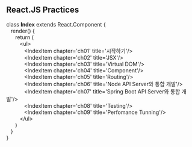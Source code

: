 ## React.JS Practices

class **Index** extends React.Component {<br/>
&nbsp;&nbsp;&nbsp;render() {<br/>
&nbsp;&nbsp;&nbsp;&nbsp;&nbsp;&nbsp;return (<br/>
&nbsp;&nbsp;&nbsp;&nbsp;&nbsp;&nbsp;&nbsp;&nbsp;&nbsp;&lt;ul&gt;<br/>
&nbsp;&nbsp;&nbsp;&nbsp;&nbsp;&nbsp;&nbsp;&nbsp;&nbsp;&nbsp;&nbsp;&nbsp;&lt;IndexItem chapter='ch01' title='시작하기'/&gt;<br/>
&nbsp;&nbsp;&nbsp;&nbsp;&nbsp;&nbsp;&nbsp;&nbsp;&nbsp;&nbsp;&nbsp;&nbsp;&lt;IndexItem chapter='ch02' title='JSX'/&gt;<br/>
&nbsp;&nbsp;&nbsp;&nbsp;&nbsp;&nbsp;&nbsp;&nbsp;&nbsp;&nbsp;&nbsp;&nbsp;&lt;IndexItem chapter='ch03' title='Virtual DOM'/&gt;<br/>
&nbsp;&nbsp;&nbsp;&nbsp;&nbsp;&nbsp;&nbsp;&nbsp;&nbsp;&nbsp;&nbsp;&nbsp;&lt;IndexItem chapter='ch04' title='Component'/&gt;<br/>
&nbsp;&nbsp;&nbsp;&nbsp;&nbsp;&nbsp;&nbsp;&nbsp;&nbsp;&nbsp;&nbsp;&nbsp;&lt;IndexItem chapter='ch05' title='Routing'/&gt;<br/>
&nbsp;&nbsp;&nbsp;&nbsp;&nbsp;&nbsp;&nbsp;&nbsp;&nbsp;&nbsp;&nbsp;&nbsp;&lt;IndexItem chapter='ch06' title='Node API Server와 통합 개발'/&gt;<br/>
&nbsp;&nbsp;&nbsp;&nbsp;&nbsp;&nbsp;&nbsp;&nbsp;&nbsp;&nbsp;&nbsp;&nbsp;&lt;IndexItem chapter='ch07' title='Spring Boot API Server와 통합 개발'/&gt;<br/>
&nbsp;&nbsp;&nbsp;&nbsp;&nbsp;&nbsp;&nbsp;&nbsp;&nbsp;&nbsp;&nbsp;&nbsp;&lt;IndexItem chapter='ch08' title='Testing'/&gt;<br/>
&nbsp;&nbsp;&nbsp;&nbsp;&nbsp;&nbsp;&nbsp;&nbsp;&nbsp;&nbsp;&nbsp;&nbsp;&lt;IndexItem chapter='ch09' title='Perfomance Tunning'/&gt;<br/>
&nbsp;&nbsp;&nbsp;&nbsp;&nbsp;&nbsp;&nbsp;&nbsp;&nbsp;&lt;/ul&gt;<br/>
&nbsp;&nbsp;&nbsp;&nbsp;&nbsp;&nbsp;)<br/>
&nbsp;&nbsp;&nbsp;}<br/>
}